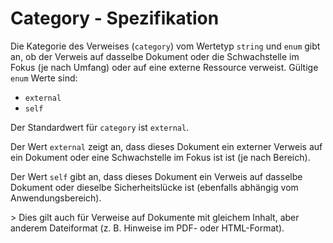 # Category - Spezifikation

Die Kategorie des Verweises (`category`) vom Wertetyp `string` und `enum` gibt an, ob der Verweis auf dasselbe Dokument oder die Schwachstelle im Fokus (je nach Umfang) oder auf eine externe Ressource verweist.
Gültige `enum` Werte sind:

* `external`
* `self`

Der Standardwert für `category` ist `external`.

Der Wert `external` zeigt an, dass dieses Dokument ein externer Verweis auf ein Dokument oder eine Schwachstelle im Fokus ist
ist (je nach Bereich).

Der Wert `self` gibt an, dass dieses Dokument ein Verweis auf dasselbe Dokument oder dieselbe Sicherheitslücke ist (ebenfalls abhängig vom Anwendungsbereich).

&gt; Dies gilt auch für Verweise auf Dokumente mit gleichem Inhalt, aber anderem Dateiformat (z. B. Hinweise im PDF- oder HTML-Format).
